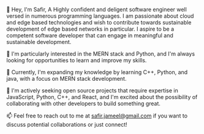 👋 Hey, I'm Safir, A Highly confident and deligent software engineer well versed in numerous programming languages.
I am passionate about cloud and edge based technologies and wish to contribute towards sustainable development of edge based networks in particular.
I aspire to be a competent software developer that can engage in meaningful and sustainable development.

👀 I'm particularly interested in the MERN stack and Python, and I'm always looking for opportunities to learn and improve my skills.

🌱 Currently, I'm expanding my knowledge by learning C++, Python, and java, with a focus on MERN stack development.

💞️ I'm actively seeking open source projects that require expertise in JavaScript, Python, C++, and React, and I'm excited about the possibility of collaborating with other developers to build something great.

📫 Feel free to reach out to me at safir.jameel@gmail.com if you want to discuss potential collaborations or just connect!
